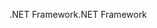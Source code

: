 <span data-ttu-id="489d1-101">.NET Framework</span><span class="sxs-lookup"><span data-stu-id="489d1-101">.NET Framework</span></span>